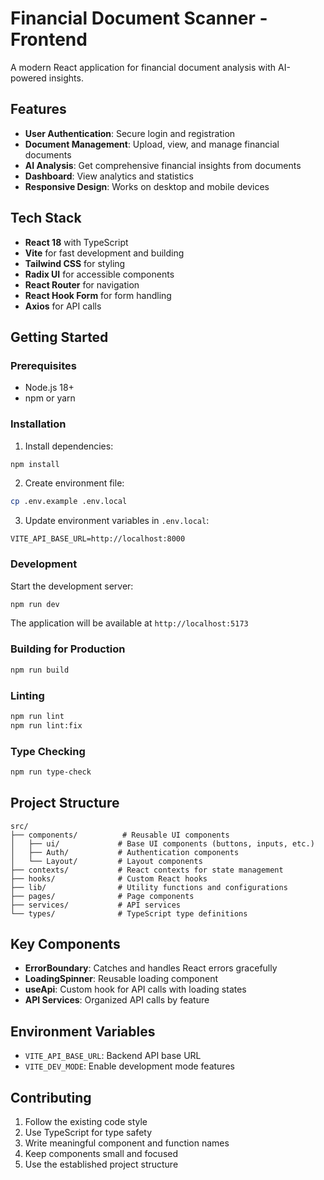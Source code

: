 # Financial Document Scanner - Frontend

A modern React application for financial document analysis with AI-powered insights.

## Features

- **User Authentication**: Secure login and registration
- **Document Management**: Upload, view, and manage financial documents
- **AI Analysis**: Get comprehensive financial insights from documents
- **Dashboard**: View analytics and statistics
- **Responsive Design**: Works on desktop and mobile devices

## Tech Stack

- **React 18** with TypeScript
- **Vite** for fast development and building
- **Tailwind CSS** for styling
- **Radix UI** for accessible components
- **React Router** for navigation
- **React Hook Form** for form handling
- **Axios** for API calls

## Getting Started

### Prerequisites

- Node.js 18+ 
- npm or yarn

### Installation

1. Install dependencies:
```bash
npm install
```

2. Create environment file:
```bash
cp .env.example .env.local
```

3. Update environment variables in `.env.local`:
```env
VITE_API_BASE_URL=http://localhost:8000
```

### Development

Start the development server:
```bash
npm run dev
```

The application will be available at `http://localhost:5173`

### Building for Production

```bash
npm run build
```

### Linting

```bash
npm run lint
npm run lint:fix
```

### Type Checking

```bash
npm run type-check
```

## Project Structure

```
src/
├── components/          # Reusable UI components
│   ├── ui/             # Base UI components (buttons, inputs, etc.)
│   ├── Auth/           # Authentication components
│   └── Layout/         # Layout components
├── contexts/           # React contexts for state management
├── hooks/              # Custom React hooks
├── lib/                # Utility functions and configurations
├── pages/              # Page components
├── services/           # API services
└── types/              # TypeScript type definitions
```

## Key Components

- **ErrorBoundary**: Catches and handles React errors gracefully
- **LoadingSpinner**: Reusable loading component
- **useApi**: Custom hook for API calls with loading states
- **API Services**: Organized API calls by feature

## Environment Variables

- `VITE_API_BASE_URL`: Backend API base URL
- `VITE_DEV_MODE`: Enable development mode features

## Contributing

1. Follow the existing code style
2. Use TypeScript for type safety
3. Write meaningful component and function names
4. Keep components small and focused
5. Use the established project structure
